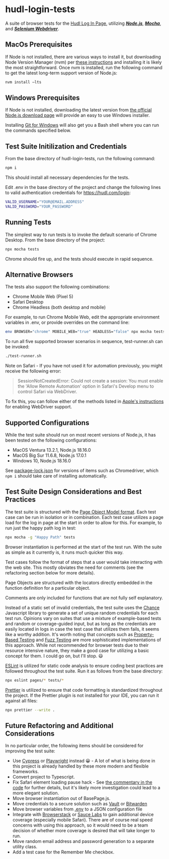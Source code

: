 # hudl-login-tests

A suite of browser tests for the [Hudl Log In Page](https://www.hudl.com/login), utilizing [**_Node.js_**](https://nodejs.org/en), [**_Mocha_**](https://mochajs.org/), and [**_Selenium Webdriver_**](https://www.selenium.dev/documentation/webdriver/).

## MacOs Prerequisites

If Node is not installed, there are various ways to install it, but downloading Node Version Manager (nvm) per [these instructions](https://github.com/nvm-sh/nvm#installing-and-updating) and installing it is likely the most straightforward. Once nvm is installed, run the following command to get the latest long-term support version of Node.js:

```bash
nvm install —lts
```

## Windows Prerequisites

If Node is not installed, downloading the latest version from [the official Node.js download page](https://nodejs.org/en/download) will provide an easy to use Windows installer.

Installing [Git for Windows](https://gitforwindows.org/) will also get you a Bash shell where you can run the commands specified below.

## Test Suite Initilization and Credentials

From the base directory of hudl-login-tests, run the following command:

```bash
npm i
```

This should install all necessary dependencies for the tests.

Edit .env in the base directory of the project and change the following lines to valid authentication credentials for https://hudl.com/login:

```bash
VALID_USERNAME="YOUR@EMAIL.ADDRESS"
VALID_PASSWORD="YOUR_PASSWORD"
```

## Running Tests

The simplest way to run tests is to invoke the default scenario of Chrome Desktop. From the base directory of the project:

```bash
npx mocha tests
```

Chrome should fire up, and the tests should execute in rapid sequence.

## Alternative Browsers

The tests also support the following combinations:

- Chrome Mobile Web (Pixel 5)
- Safari Desktop
- Chrome Headless (both desktop and mobile)

For example, to run Chrome Mobile Web, edit the appropriate environment variables in .env, or provide overrides on the command line:

```bash
env BROWSER="chrome" MOBILE_WEB="true" HEADLESS="false" npx mocha tests
```

To run all five supported browser scenarios in sequence, test-runner.sh can be invoked:

```bash
./test-runner.sh
```

Note on Safari - If you have not used it for automation previously, you might receive the following error:

> SessionNotCreatedError: Could not create a session: You must enable the 'Allow Remote Automation' option in Safari's Develop menu to control Safari via WebDriver.

To fix this, you can follow either of the methods listed in [Apple's instructions](https://developer.apple.com/documentation/webkit/testing_with_webdriver_in_safari#2957277) for enabling WebDriver support.

## Supported Configurations

While the test suite should run on most recent versions of Node.js, it has been tested on the following configurations:

- MacOS Ventura 13.2.1, Node.js 18.16.0
- MacOS Big Sur 11.6.8, Node.js 17.0.1
- Windows 10, Node.js 18.16.0

See [package-lock.json](https://github.com/benson8/hudl-login-tests/blob/main/package-lock.json) for versions of items such as Chromedriver, which `npm i` should take care of installing automatically.

## Test Suite Design Considerations and Best Practices

The test suite is structured with the [Page Object Model format](https://www.selenium.dev/documentation/test_practices/encouraged/page_object_models/). Each test case can be run in isolation or in combination. Each test case utilizes a page load for the log in page at the start in order to allow for this. For example, to run just the happy path log in test:

```bash
npx mocha -g "Happy Path" tests
```

Browser instantiation is performed at the start of the test run. With the suite as simple as it currently is, it runs much quicker this way.

Test cases follow the format of steps that a user would take interacting with the web site. This mostly obviates the need for comments (see the refactoring section below for more details).

Page Objects are structured with the locators directly embedded in the function definition for a particular object.

Comments are only included for functions that are not fully self explanatory.

Instead of a static set of invalid credentials, the test suite uses the [Chance](https://chancejs.com/) Javascript library to generate a set of unique random credentials for each test run. Opinions vary on suites that use a mixture of example-based tests and random or coverage-guided input, but as long as the credentials are easily located in logs in case the test case that utilizes them fails, it seems like a worthy addition. It's worth noting that concepts such as [Property-Based Testing](https://fast-check.dev/docs/introduction/why-property-based/) and [Fuzz Testing](https://gitlab.com/gitlab-org/security-products/analyzers/fuzzers/jsfuzz) are more sophisticated implementations of this approach. While not recommended for browser tests due to their resource intensive nature, they make a good case for utilizing a basic concept for them. I could go on, but I'll stop. 😃

[ESLint](https://eslint.org/) is utilized for static code analysis to ensure coding best practices are followed throughout the test suite. Run it as follows from the base directory:

```bash
npx eslint pages/* tests/*
```

[Prettier](https://prettier.io/) is utilized to ensure that code formatting is standardized throughout the project. If the Prettier plugin is not installed for your IDE, you can run it against all files:

```bash
npx prettier --write .
```

## Future Refactoring and Additional Considerations

In no particular order, the following items should be considered for improving the test suite:

- Use [Cypress](https://www.cypress.io/) or [Playwright](https://playwright.dev/) instead 😀 - A lot of what is being done in this project is already handled by these more modern and flexible frameworks.
- Convert project to Typescript.
- Fix Safari element loading pause hack - See [the commentary in the code](https://github.com/benson8/hudl-login-tests/blob/main/pages/BasePage.js#L99) for further details, but it's likely more investigation could lead to a more elegant solution.
- Move browser instantiation out of BasePage.js.
- Move credentials to a secure solution such as [Vault](https://www.vaultproject.io/) or [Bitwarden](https://bitwarden.com/)
- Move browser variables from [.env](https://github.com/benson8/hudl-login-tests/blob/main/.env) to a JSON configuration file
- Integrate with [Browserstack](https://www.browserstack.com/) or [Sauce Labs](https://saucelabs.com/) to gain additional device coverage (especially mobile Safari). There are of course real speed concerns with using this approach, so it would need to be a team decision of whether more coverage is desired that will take longer to run.
- Move random email address and password generation to a separate utility class.
- Add a test case for the Remember Me checkbox.

